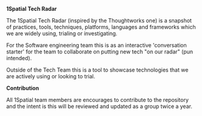 **1Spatial Tech Radar**

The 1Spatial Tech Radar (inspired by the Thoughtworks one) is a snapshot of practices, tools, techniques, platforms, languages and frameworks which we are widely using, trialing or investigating. 

For the Software engineering team this is as an interactive 'conversation starter' for the team to collaborate on putting new tech "on our radar" (pun intended). 

Outside of the Tech Team this is a tool to showcase technologies that we are actively using or looking to trial.

**Contribution**

All 1Spatial team members are encourages to contribute to the repository and the intent is this will be reviewed and updated as a group twice a year. 






